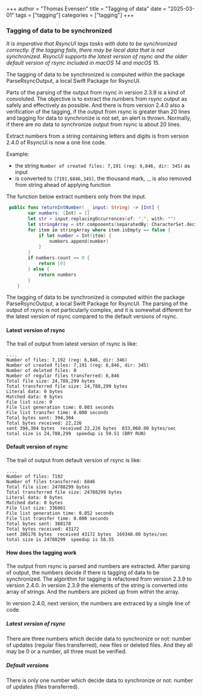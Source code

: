 +++
author = "Thomas Evensen"
title = "Tagging of data"
date = "2025-03-01"
tags = ["tagging"]
categories = ["tagging"]
+++

### Tagging of data to be synchronized

*It is imperative that RsyncUI tags tasks with data to be synchronized correctly. If the tagging fails, there may be local data that is not synchronized. RsyncUI supports the latest version of rsync and the older default version of rsync included in macOS 14 and macOS 15.*

The tagging of data to be synchronized is computed within the package ParseRsyncOutput, a local Swift Package for RsyncUI.

Parts of the parsing of the output from rsync in version 2.3.9 is a kind of convoluted. The objective is to extract the numbers from rsync output as safely and effectively as possible. And there is from version 2.4.0 also a verification of the tagging, if the output from rsync is greater than 20 lines and tagging for data to synchronize is not set, an alert is thrown. Normally, if there are no data to synchronize output from rsync is about 20 lines.

Extract numbers from a string containing letters and digits is from version 2.4.0 of RsyncUI is now a one line code. 

Example: 

- the string `Number of created files: 7,191 (reg: 6,846, dir: 345)` as input
- is converted to `[7191,6846,345]`, the thousand mark, `,`, is also removed from string ahead of applying function

The function below extract numbers only from the input.

```swift
 public func returnIntNumber( _ input: String) -> [Int] {
        var numbers: [Int] = []
        let str = input.replacingOccurrences(of: ",", with: "")
        let stringArray = str.components(separatedBy: CharacterSet.decimalDigits.inverted).compactMap { $0.isEmpty == true ? nil : $0 }
        for item in stringArray where item.isEmpty == false {
            if let number = Int(item) {
                numbers.append(number)
            }
        }
        if numbers.count == 0 {
            return [0]
        } else {
            return numbers
        }
    }
```

The tagging of data to be synchronized is computed within the package
ParseRsyncOutput, a local Swift Package for RsyncUI. The parsing of the output of rsync is not particularly complex, and it is
somewhat different for the latest version of rsync compared to the default versions of rsync.

#### Latest version of rsync

The trail of output from latest version of rsync is like:

```
....
Number of files: 7,192 (reg: 6,846, dir: 346)
Number of created files: 7,191 (reg: 6,846, dir: 345)
Number of deleted files: 0
Number of regular files transferred: 6,846
Total file size: 24,788,299 bytes
Total transferred file size: 24,788,299 bytes
Literal data: 0 bytes
Matched data: 0 bytes
File list size: 0
File list generation time: 0.003 seconds
File list transfer time: 0.000 seconds
Total bytes sent: 394,304
Total bytes received: 22,226
sent 394,304 bytes  received 22,226 bytes  833,060.00 bytes/sec
total size is 24,788,299  speedup is 59.51 (DRY RUN)
```

#### Default version of rsync

The trail of output from default version of rsync is like:

```
....
Number of files: 7192
Number of files transferred: 6846
Total file size: 24788299 bytes
Total transferred file size: 24788299 bytes
Literal data: 0 bytes
Matched data: 0 bytes
File list size: 336861
File list generation time: 0.052 seconds
File list transfer time: 0.000 seconds
Total bytes sent: 380178
Total bytes received: 43172
sent 380178 bytes  received 43172 bytes  169340.00 bytes/sec
total size is 24788299  speedup is 58.55
```

#### How does the tagging work

The output from rsync is parsed and numbers are extracted. After parsing of output, the numbers decide if there is tagging of data to be synchronized. The algorithm for tagging is refactored from version 2.3.9 to version 2.4.0. In version 2.3.9 the elements of the string is converted into array of strings. And the numbers are picked up from within the array. 

In version 2.4.0, next version, the numbers are extraced by a single line of code. 

##### Latest version of rsync

There are three numbers which decide data to synchronize or not: number of updates (regular files transferred), new files or deleted files. And they all may be 0 or a number, all three must be verified.

##### Default versions

There is only one number which decide data to synchronize or not: number of updates (files transferred).
